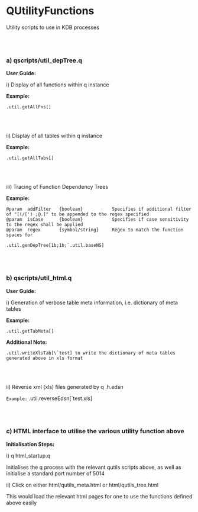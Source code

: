 # QUtilityFunctions

Utility scripts to use in KDB processes

<br><br/>

###  a) qscripts/util_depTree.q

**User Guide:**

i) Display of all functions within q instance

__Example:__

```
.util.getAllFns[]
```

<br><br/>

ii) Display of all tables within q instance

__Example:__

```
.util.getAllTabs[]
```

<br><br/>

iii) Tracing of Function Dependency Trees

__Example:__

```
@param  addFilter   {boolean}           Specifies if additional filter of "[(/[') ;@.]" to be appended to the regex specified
@param  isCase      {boolean}           Specifies if case sensitivity to the regex shall be applied
@param  regex       {symbol/string}     Regex to match the function spaces for  
```

```
.util.genDepTree[1b;1b;`.util.baseNS]
```

<br><br/>

### b) qscripts/util_html.q


**User Guide:**


i) Generation of verbose table meta information, i.e. dictionary of meta tables

__Example:__ 
```
.util.getTabMeta[]
```

__Additional Note:__

```
.util.writeXlsTab[\`test] to write the dictionary of meta tables generated above in xls format 
```

<br><br/>

ii) Reverse xml (xls) files generated by q .h.edsn

`Example:` .util.reverseEdsn[\`test.xls]

<br><br/>

### c) HTML interface to utilise the various utility function above


**Initialisation Steps:**

i) q html_startup.q

Initialises the q process with the relevant qutils scripts above, as well as initialise a standard port number of 5014

ii) Click on either html/qutils_meta.html or html/qutils_tree.html

This would load the relevant html pages for one to use the functions defined above easily


